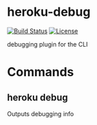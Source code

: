 heroku-debug
============

[![Build Status](https://travis-ci.org/heroku/heroku-debug.svg?branch=master)](https://travis-ci.org/heroku/heroku-debug)
[![License](https://img.shields.io/github/license/heroku/heroku-debug.svg)](https://github.com/heroku/heroku-debug/blob/master/LICENSE)

debugging plugin for the CLI

Commands
========

heroku debug
------------

Outputs debugging info
